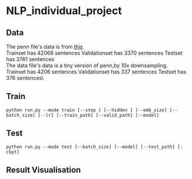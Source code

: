 # NLP_individual_project
## Data
The penn file's data is from [this](http://www.fit.vutbr.cz/~imikolov/rnnlm/simple-examples.tgz)\
Trainset has 42068 sentences Validationset has 3370 sentences Testset has 3761 sentences\
The data file's data is a tiny version of penn,by 10x downsampling.\
Trainset has 4206 sentences Validationset has 337 sentences Testset has 376 sentences\
## Train
```shell
python run.py --mode train [--step ] [--hidden ] [--emb_size] [--batch_size] [--lr] [--train_path] [--valid_path] [--model]
```
## Test
```shell
python run.py --mode test [--batch_size] [--model] [--test_path] [-ckpt]
```
## Result Visualisation

